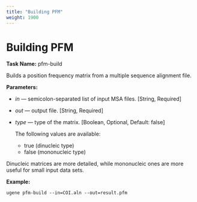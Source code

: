 ```yaml
---
title: "Building PFM"
weight: 1900
---
```


# Building PFM

**Task Name:** pfm-build

Builds a position frequency matrix from a multiple sequence alignment file.

**Parameters:**

- _in_ — semicolon-separated list of input MSA files. \[String, Required\]

- _out_ — output file. \[String, Required\]

- _type_ — type of the matrix. \[Boolean, Optional, Default: false\]

  The following values are available:
  
  - true (dinucleic type)
  - false (mononucleic type)

Dinucleic matrices are more detailed, while mononucleic ones are more useful for small input data sets.

**Example:**

```
ugene pfm-build --in=COI.aln --out=result.pfm